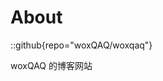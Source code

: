 # About
<!-- This is the demo site for [Fuwari](https://github.com/saicaca/fuwari). -->

::github{repo="woxQAQ/woxqaq"}

woxQAQ 的博客网站